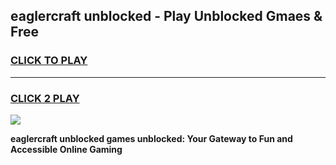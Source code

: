 
## eaglercraft unblocked - Play Unblocked Gmaes & Free
<h3>
<a href="https://news.freeplayer.one?title=eaglercraft_unblocked&ref=16F">CLICK TO PLAY</a></h3>
<hr>

<h3>
<a href="https://news.freeplayer.one?title=eaglercraft_unblocked&ref=16F">CLICK 2 PLAY</a>
  
</h3>

<a href="https://news.freeplayer.one?title=eaglercraft_unblocked&ref=16F/"><img src="https://clearcache.store/games.png"></a>


**eaglercraft unblocked games unblocked: Your Gateway to Fun and Accessible Online Gaming**
